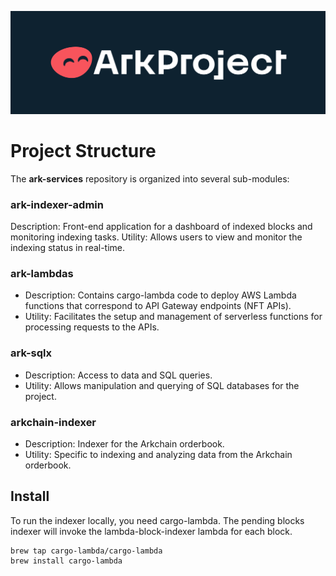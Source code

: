 ![Ark Project](/images/arkproject.png)

# Project Structure

The **ark-services** repository is organized into several sub-modules:

### ark-indexer-admin

Description: Front-end application for a dashboard of indexed blocks and monitoring indexing tasks.
Utility: Allows users to view and monitor the indexing status in real-time.

### ark-lambdas

- Description: Contains cargo-lambda code to deploy AWS Lambda functions that correspond to API Gateway endpoints (NFT APIs).
- Utility: Facilitates the setup and management of serverless functions for processing requests to the APIs.

### ark-sqlx

- Description: Access to data and SQL queries.
- Utility: Allows manipulation and querying of SQL databases for the project.

### arkchain-indexer

- Description: Indexer for the Arkchain orderbook.
- Utility: Specific to indexing and analyzing data from the Arkchain orderbook.

## Install

To run the indexer locally, you need cargo-lambda. The pending blocks indexer will invoke the lambda-block-indexer lambda for each block.

```
brew tap cargo-lambda/cargo-lambda
brew install cargo-lambda
```
